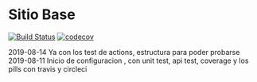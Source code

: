# Sitio Base



[![Build Status](https://travis-ci.org/iqdavidh/base_back_site.svg?branch=master)](https://travis-ci.org/iqdavidh/base_back_site)  [![codecov](https://codecov.io/gh/iqdavidh/base_back_site/branch/master/graph/badge.svg)](https://codecov.io/gh/iqdavidh/base_back_site)

2019-08-14 Ya con los test de actions, estructura para poder probarse
2019-08-11 Inicio de configuracion , con unit test, api test, coverage y los pills con travis y circleci
